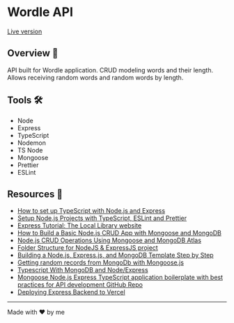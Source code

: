 # Wordle API

[Live version](https://wordle-api-lemon.vercel.app/)

## Overview 🎯

API built for Wordle application. CRUD modeling words and their length. Allows receiving random words and random words by length.

## Tools 🛠️

- Node
- Express
- TypeScript
- Nodemon
- TS Node
- Mongoose
- Prettier
- ESLint

## Resources 📁

- [How to set up TypeScript with Node.js and Express](https://blog.logrocket.com/how-to-set-up-node-typescript-express/)
- [Setup Node.js Projects with TypeScript, ESLint and Prettier](https://medium.com/@apeview/setup-node-js-projects-with-typescript-eslint-and-prettier-4c1f1fecd107)
- [Express Tutorial: The Local Library website](https://developer.mozilla.org/en-US/docs/Learn/Server-side/Express_Nodejs/Tutorial_local_library_website)
- [How to Build a Basic Node.js CRUD App with Mongoose and MongoDB](https://medium.com/@skhans/how-to-build-a-basic-node-js-crud-app-with-mongoose-and-mongodb-3e958a36001d)
- [Node.js CRUD Operations Using Mongoose and MongoDB Atlas](https://www.geeksforgeeks.org/node-js-crud-operations-using-mongoose-and-mongodb-atlas/)
- [Folder Structure for NodeJS & ExpressJS project](https://dev.to/mr_ali3n/folder-structure-for-nodejs-expressjs-project-435l)
- [Building a Node.js, Express.js, and MongoDB Template Step by Step](https://medium.com/@smfurquan0712/building-a-node-js-express-js-and-mongodb-template-step-by-step-fbd2ae692adf)
- [Getting random records from MongoDb with Mongoose.js](https://medium.com/@sahinkasap52/getting-random-records-from-mongodb-with-mongoose-js-29a598e8ec24)
- [Typescript With MongoDB and Node/Express](https://medium.com/@haybams/typescript-with-mongoose-and-node-express-24073d51d2ee)
- [Mongoose Node.js Express TypeScript application boilerplate with best practices for API development GitHub Repo](https://github.com/sunnysidelabs/mongoose-express-ts/blob/master/src/models/User.ts)
- [Deploying Express Backend to Vercel](https://medium.com/@ShrianshAgarwal/deploying-express-backend-to-vercel-7664ef880005)

<hr>
<p>Made with ❤️ by me</p>
